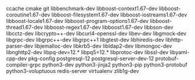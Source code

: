 ccache
cmake
git
libbenchmark-dev
libboost-context1.67-dev
libboost-coroutine1.67-dev
libboost-filesystem1.67-dev
libboost-iostreams1.67-dev
libboost-locale1.67-dev
libboost-program-options1.67-dev
libboost-thread1.67-dev
libboost-regex1.67-dev
libboost1.67-dev
libbson-dev
libcctz-dev
libcrypto++-dev
libcurl4-openssl-dev
libev-dev
libgmock-dev
libgrpc-dev
libgrpc++-dev
libgrpc++1
libgtest-dev
libhiredis-dev
libhttp-parser-dev
libjemalloc-dev
libkrb5-dev
libldap2-dev
libmongoc-dev
libnghttp2-dev
libpq-dev=12.*
libpq5=12.*
libprotoc-dev
libssl-dev
libyaml-cpp-dev
pkg-config
postgresql-12
postgresql-server-dev-12
protobuf-compiler-grpc
python3-dev
python3-jinja2
python3-pip
python3-protobuf
python3-voluptuous
redis-server
virtualenv
zlib1g-dev
